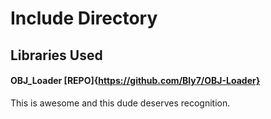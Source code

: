 # Include Directory

## Libraries Used

#### OBJ_Loader [REPO]{https://github.com/Bly7/OBJ-Loader} 
This is awesome and this dude deserves recognition. 